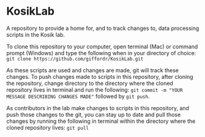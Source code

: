 # KosikLab
A repository to provide a home for, and to track changes to, data processing scripts in the Kosik lab.

To clone this repository to your computer, open terminal (Mac) or command prompt (Windows) and type the following when in your directory of choice: ``` git clone https://github.com/giffordr/KosikLab.git ```

As these scripts are used and changes are made, git will track these changes. To push changes made to scripts in this repository, after cloning the repository, change directory to the directory where the cloned repository lives in terminal and run the following: ``` git commit -m "YOUR MESSAGE DESCRIBING CHANGES MADE" ``` followed by ``` git push ```.

As contributors in the lab make changes to scripts in this repository, and push those changes to the git, you can stay up to date and pull those changes by running the following in terminal within the directory where the cloned repository lives: ``` git pull ```
